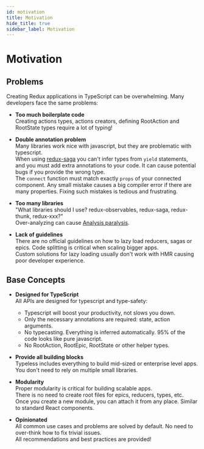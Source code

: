 ```yaml
---
id: motivation
title: Motivation
hide_title: true
sidebar_label: Motivation
---
```


# Motivation


## Problems
Creating Redux applications in TypeScript can be overwhelming. Many developers face the same problems:

- **Too much boilerplate code**  
Creating actions types, actions creators, defining RootAction and RootState types require a lot of typing!  

- **Double annotation problem**  
Many libraries work nice with javascript, but they are problematic with typescript.  
When using [redux-saga](https://github.com/redux-saga/redux-saga) you can't infer types from `yield` statements, and you must add extra annotations to your code. It can cause potential bugs if you provide the wrong type.    
The `connect` function must match exactly `props` of your connected component. Any small mistake causes a big compiler error if there are many properties. Fixing such mistakes is tedious and frustrating.


- **Too many libraries**  
"What libraries should I use? redux-observables, redux-saga, redux-thunk, redux-xxx?"  
Over-analyzing can cause [Analysis paralysis](https://en.wikipedia.org/wiki/Analysis_paralysis).

- **Lack of guidelines**  
There are no official guidelines on how to lazy load reducers, sagas or epics. Code splitting is critical when scaling bigger apps.  
Custom solutions for lazy loading usually don't work with HMR causing poor developer experience.



## Base Concepts

- **Designed for TypeScript**  
All APIs are designed for typescript and type-safety:
  - Typescript will boost your productivity, not slows you down.
  - Only the necessary annotations are required: state, action arguments.
  - No typecasting. Everything is inferred automatically. 95% of the code looks like pure javascript.
  - No RootAction, RootEpic, RootState or other helper types.

- **Provide all building blocks**  
Typeless includes everything to build mid-sized or enterprise level apps.  
You don't need to rely on multiple small libraries.

- **Modularity**  
Proper modularity is critical for building scalable apps.  
There is no need to create root files for epics, reducers, types, etc.  Once you create a new module, you can attach it from any place. Similar to standard React components.

- **Opinionated**  
All common use cases and problems are solved by default. No need to over-think how to fix trivial issues.  
All recommendations and best practices are provided!



